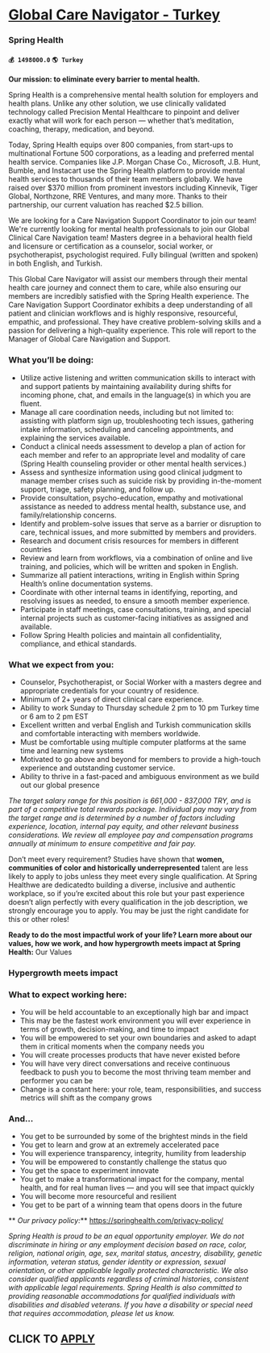 # [Global Care Navigator - Turkey](https://www.remotewlb.com/apply/global-care-navigator-turkey)  
### Spring Health  
#### `💰 1498000.0` `🌎 Turkey`  

**Our mission: to eliminate every barrier to mental health.**

Spring Health is a comprehensive mental health solution for employers and health plans. Unlike any other solution, we use clinically validated technology called Precision Mental Healthcare to pinpoint and deliver exactly what will work for each person — whether that’s meditation, coaching, therapy, medication, and beyond.

Today, Spring Health equips over 800 companies, from start-ups to multinational Fortune 500 corporations, as a leading and preferred mental health service. Companies like J.P. Morgan Chase Co., Microsoft, J.B. Hunt, Bumble, and Instacart use the Spring Health platform to provide mental health services to thousands of their team members globally. We have raised over $370 million from prominent investors including Kinnevik, Tiger Global, Northzone, RRE Ventures, and many more. Thanks to their partnership, our current valuation has reached $2.5 billion.

We are looking for a Care Navigation Support Coordinator to join our team! We're currently looking for mental health professionals to join our Global Clinical Care Navigation team! Masters degree in a behavioral health field and licensure or certification as a counselor, social worker, or psychotherapist, psychologist required. Fully bilingual (written and spoken) in both English, and Turkish.

This Global Care Navigator will assist our members through their mental health care journey and connect them to care, while also ensuring our members are incredibly satisfied with the Spring Health experience. The Care Navigation Support Coordinator exhibits a deep understanding of all patient and clinician workflows and is highly responsive, resourceful, empathic, and professional. They have creative problem-solving skills and a passion for delivering a high-quality experience. This role will report to the Manager of Global Care Navigation and Support.

### What you’ll be doing:

  * Utilize active listening and written communication skills to interact with and support patients by maintaining availability during shifts for incoming phone, chat, and emails in the language(s) in which you are fluent. 
  * Manage all care coordination needs, including but not limited to: assisting with platform sign up, troubleshooting tech issues, gathering intake information, scheduling and canceling appointments, and explaining the services available. 
  * Conduct a clinical needs assessment to develop a plan of action for each member and refer to an appropriate level and modality of care (Spring Health counseling provider or other mental health services.) 
  * Assess and synthesize information using good clinical judgment to manage member crises such as suicide risk by providing in-the-moment support, triage, safety planning, and follow up. 
  * Provide consultation, psycho-education, empathy and motivational assistance as needed to address mental health, substance use, and family/relationship concerns. 
  * Identify and problem-solve issues that serve as a barrier or disruption to care, technical issues, and more submitted by members and providers. 
  * Research and document crisis resources for members in different countries
  * Review and learn from workflows, via a combination of online and live training, and policies, which will be written and spoken in English. 
  * Summarize all patient interactions, writing in English within Spring Health’s online documentation systems. 
  * Coordinate with other internal teams in identifying, reporting, and resolving issues as needed, to ensure a smooth member experience. 
  * Participate in staff meetings, case consultations, training, and special internal projects such as customer-facing initiatives as assigned and available. 
  * Follow Spring Health policies and maintain all confidentiality, compliance, and ethical standards.

### What we expect from you:

  * Counselor, Psychotherapist, or Social Worker with a masters degree and appropriate credentials for your country of residence. 
  * Minimum of 2+ years of direct clinical care experience. 
  * Ability to work Sunday to Thursday schedule 2 pm to 10 pm Turkey time or 6 am to 2 pm EST
  * Excellent written and verbal English and Turkish communication skills and comfortable interacting with members worldwide. 
  * Must be comfortable using multiple computer platforms at the same time and learning new systems 
  * Motivated to go above and beyond for members to provide a high-touch experience and outstanding customer service. 
  * Ability to thrive in a fast-paced and ambiguous environment as we build out our global presence

 _The target salary range for this position is 661,000 - 837,000 TRY, and is part of a competitive total rewards package. Individual pay may vary from the target range and is determined by a number of factors including experience, location, internal pay equity, and other relevant business considerations. We review all employee pay and compensation programs annually at minimum to ensure competitive and fair pay._

Don’t meet every requirement? Studies have shown that **women, communities of color and historically underrepresented** talent are less likely to apply to jobs unless they meet every single qualification. At Spring Healthwe are dedicatedto building a diverse, inclusive and authentic workplace, so if you’re excited about this role but your past experience doesn’t align perfectly with every qualification in the job description, we strongly encourage you to apply. You may be just the right candidate for this or other roles!

 **Ready to do the most impactful work of your life? Learn more about our values, how we work, and how hypergrowth meets impact at Spring Health:** Our Values

###  **Hypergrowth meets impact**

### What to expect working here:

  * You will be held accountable to an exceptionally high bar and impact
  * This may be the fastest work environment you will ever experience in terms of growth, decision-making, and time to impact
  * You will be empowered to set your own boundaries and asked to adapt them in critical moments when the company needs you
  * You will create processes products that have never existed before
  * You will have very direct conversations and receive continuous feedback to push you to become the most thriving team member and performer you can be
  * Change is a constant here: your role, team, responsibilities, and success metrics will shift as the company grows

### And…

  * You get to be surrounded by some of the brightest minds in the field 
  * You get to learn and grow at an extremely accelerated pace
  * You will experience transparency, integrity, humility from leadership 
  * You will be empowered to constantly challenge the status quo
  * You get the space to experiment innovate
  * You get to make a transformational impact for the company, mental health, and for real human lives — and you will see that impact quickly
  * You will become more resourceful and resilient
  * You get to be part of a winning team that opens doors in the future

 ** _Our privacy policy:_** https://springhealth.com/privacy-policy/

 _Spring Health is proud to be an equal opportunity employer. We do not discriminate in hiring or any employment decision based on race, color, religion, national origin, age, sex, marital status, ancestry, disability, genetic information, veteran status, gender identity or expression, sexual orientation, or other applicable legally protected characteristic. We also consider qualified applicants regardless of criminal histories, consistent with applicable legal requirements. Spring Health is also committed to providing reasonable accommodations for qualified individuals with disabilities and disabled veterans. If you have a disability or special need that requires accommodation, please let us know._

  
## CLICK TO [APPLY](https://www.remotewlb.com/apply/global-care-navigator-turkey)

